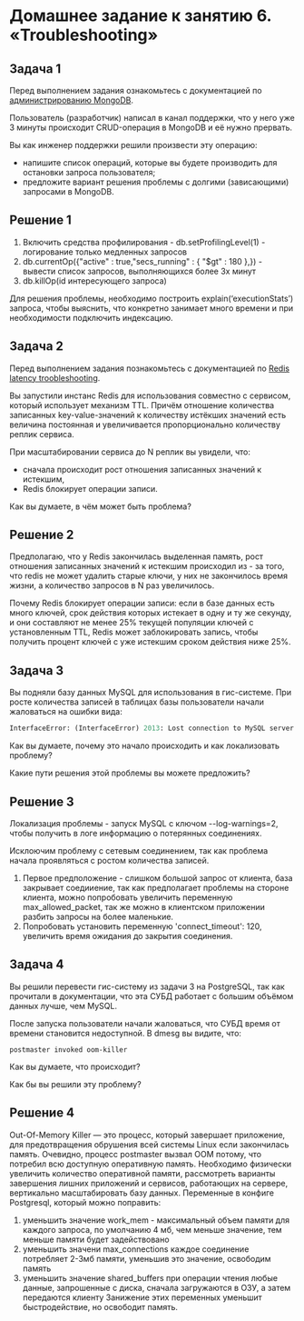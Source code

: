 # Домашнее задание к занятию 6. «Troubleshooting»

## Задача 1

Перед выполнением задания ознакомьтесь с документацией по [администрированию MongoDB](https://docs.mongodb.com/manual/administration/).

Пользователь (разработчик) написал в канал поддержки, что у него уже 3 минуты происходит CRUD-операция в MongoDB и её 
нужно прервать. 

Вы как инженер поддержки решили произвести эту операцию:

- напишите список операций, которые вы будете производить для остановки запроса пользователя;
- предложите вариант решения проблемы с долгими (зависающими) запросами в MongoDB.

## Решение 1

1) Включить средства профилирования - db.setProfilingLevel(1) - логирование только медленных запросов
2) db.currentOp({"active" : true,"secs_running" : { "$gt" : 180 },}) - вывести список запросов, выполняющихся более 3х минут
3) db.killOp(id интересующего запроса)

Для решения проблемы, необходимо построить explain(‘executionStats’) запроса, чтобы выяснить, что конкретно занимает много времени и при необходимости подключить индексацию.

## Задача 2

Перед выполнением задания познакомьтесь с документацией по [Redis latency troobleshooting](https://redis.io/topics/latency).

Вы запустили инстанс Redis для использования совместно с сервисом, который использует механизм TTL. 
Причём отношение количества записанных key-value-значений к количеству истёкших значений есть величина постоянная и
увеличивается пропорционально количеству реплик сервиса. 

При масштабировании сервиса до N реплик вы увидели, что:

- сначала происходит рост отношения записанных значений к истекшим,
- Redis блокирует операции записи.

Как вы думаете, в чём может быть проблема?

## Решение 2
 
Предполагаю, что у Redis закончилась выделенная память, рост отношения записанных значений к истекшим происходил из - за того, что redis не может удалить старые ключи, у них не закончилось время жизни, а количество запросов в N раз увеличилось.

Почему Redis блокирует операции записи: eсли в базе данных есть много ключей, срок действия которых истекает в одну и ту же секунду, и они составляют не менее 25% текущей популяции ключей с установленным TTL, Redis может заблокировать запись, чтобы получить процент ключей с уже истекшим сроком действия ниже 25%.

## Задача 3

Вы подняли базу данных MySQL для использования в гис-системе. При росте количества записей в таблицах базы
пользователи начали жаловаться на ошибки вида:
```python
InterfaceError: (InterfaceError) 2013: Lost connection to MySQL server during query u'SELECT..... '
```

Как вы думаете, почему это начало происходить и как локализовать проблему?

Какие пути решения этой проблемы вы можете предложить?

## Решение 3

Локализация проблемы - запуск MySQL c ключом --log-warnings=2, чтобы получить в логе информацию о потерянных соединениях.

Исклоючим проблему с сетевым соединением, так как проблема начала проявляться с ростом количества записей. 
1) Первое предположение - слишком большой запрос от клиента, база закрывает соедииение, так как предполагает проблемы на стороне клиента, можно попробовать увеличить переменную max_allowed_packet, так же можно в клиентском приложении разбить запросы на более маленькие.
2) Попробовать установить переменную 'connect_timeout': 120, увеличить время ожидания до закрытия соединения. 

## Задача 4


Вы решили перевести гис-систему из задачи 3 на PostgreSQL, так как прочитали в документации, что эта СУБД работает с 
большим объёмом данных лучше, чем MySQL.

После запуска пользователи начали жаловаться, что СУБД время от времени становится недоступной. В dmesg вы видите, что:

`postmaster invoked oom-killer`

Как вы думаете, что происходит?

Как бы вы решили эту проблему?

## Решение 4

Out-Of-Memory Killer — это процесс, который завершает приложение, для предотвращения обрушения всей системы Linux если закончилась память. Очевидно, процесс postmaster вызвал OOM потому, что потребил всю доступную оперативную память. Необходимо физически увеличить количество оперативной памяти, рассмотреть варианты завершения лишних приложений и сервисов, работающих на сервере, вертикально масштабировать базу данных. 
Переменные в конфиге Postgresql, который можно поправить:
1) уменьшить значение work_mem - максимальный объем памяти для каждого запроса, по умолчанию 4 мб, чем меньше значение, тем меньше памяти будет задействовано
2) уменьшить значени max_connections каждое соединение потребляет 2-3мб памяти, уменьшив это значение, освободим память
3) уменьшить значение shared_buffers при операции чтения любые данные, запрошенные с диска, сначала загружаются в ОЗУ, а затем передаются клиенту
Занижение этих переменных уменьшит быстродействие, но освободит память.